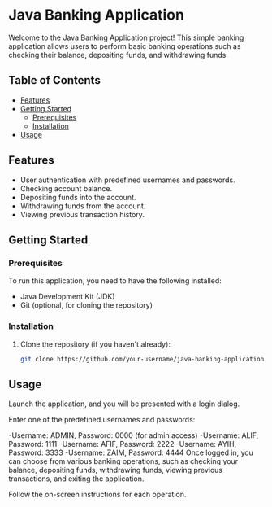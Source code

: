 # Java Banking Application

Welcome to the Java Banking Application project! This simple banking application allows users to perform basic banking operations such as checking their balance, depositing funds, and withdrawing funds.

## Table of Contents

- [Features](#features)
- [Getting Started](#getting-started)
  - [Prerequisites](#prerequisites)
  - [Installation](#installation)
- [Usage](#usage)

## Features

- User authentication with predefined usernames and passwords.
- Checking account balance.
- Depositing funds into the account.
- Withdrawing funds from the account.
- Viewing previous transaction history.

## Getting Started

### Prerequisites

To run this application, you need to have the following installed:

- Java Development Kit (JDK)
- Git (optional, for cloning the repository)

### Installation

1. Clone the repository (if you haven't already):

   ```bash
   git clone https://github.com/your-username/java-banking-application.git


  ## Usage

  Launch the application, and you will be presented with a login dialog.

Enter one of the predefined usernames and passwords:

-Username: ADMIN, Password: 0000 (for admin access)
-Username: ALIF, Password: 1111
-Username: AFIF, Password: 2222
-Username: AYIH, Password: 3333
-Username: ZAIM, Password: 4444
Once logged in, you can choose from various banking operations, such as checking your balance, depositing funds, withdrawing funds, viewing previous transactions, and exiting the application.

Follow the on-screen instructions for each operation.
